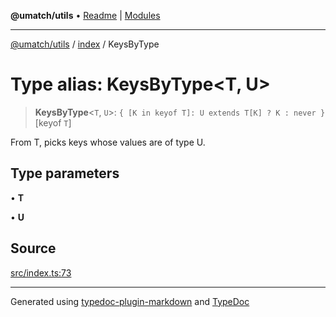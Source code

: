 **@umatch/utils** • [Readme](../../index.md) \| [Modules](../../modules.md)

***

[@umatch/utils](../../modules.md) / [index](../index.md) / KeysByType

# Type alias: KeysByType\<T, U\>

> **KeysByType**\<`T`, `U`\>: `{ [K in keyof T]: U extends T[K] ? K : never }`\[keyof `T`\]

From T, picks keys whose values are of type U.

## Type parameters

• **T**

• **U**

## Source

[src/index.ts:73](https://github.com/umatch-oficial/utils/blob/7369e19/src/index.ts#L73)

***

Generated using [typedoc-plugin-markdown](https://www.npmjs.com/package/typedoc-plugin-markdown) and [TypeDoc](https://typedoc.org/)
